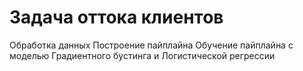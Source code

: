 # Задача оттока клиентов
Обработка данных
Построение пайплайна
Обучение пайплайна с моделью Градиентного бустинга и Логистической регрессии
